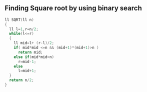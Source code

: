 ## Finding Square root by using binary search
```cpp
ll SQRT(ll n)
{
  ll l=1,r=n/2;
  while(l<=r)
  {
    ll mid=l+ (r-l)/2;
    if( mid*mid <=n && (mid+1)*(mid+1)>n )
      return mid;
    else if(mid*mid>n)
      r=mid-1;
    else
      l=mid+1;
  }
  return n/2;
}
```
